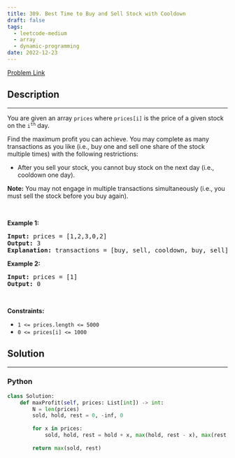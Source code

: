 ```yaml
---
title: 309. Best Time to Buy and Sell Stock with Cooldown
draft: false
tags: 
  - leetcode-medium
  - array
  - dynamic-programming
date: 2022-12-23
---
```


[Problem Link](https://leetcode.com/problems/best-time-to-buy-and-sell-stock-with-cooldown/)

## Description

---
<p>You are given an array <code>prices</code> where <code>prices[i]</code> is the price of a given stock on the <code>i<sup>th</sup></code> day.</p>

<p>Find the maximum profit you can achieve. You may complete as many transactions as you like (i.e., buy one and sell one share of the stock multiple times) with the following restrictions:</p>

<ul>
	<li>After you sell your stock, you cannot buy stock on the next day (i.e., cooldown one day).</li>
</ul>

<p><strong>Note:</strong> You may not engage in multiple transactions simultaneously (i.e., you must sell the stock before you buy again).</p>

<p>&nbsp;</p>
<p><strong class="example">Example 1:</strong></p>

<pre>
<strong>Input:</strong> prices = [1,2,3,0,2]
<strong>Output:</strong> 3
<strong>Explanation:</strong> transactions = [buy, sell, cooldown, buy, sell]
</pre>

<p><strong class="example">Example 2:</strong></p>

<pre>
<strong>Input:</strong> prices = [1]
<strong>Output:</strong> 0
</pre>

<p>&nbsp;</p>
<p><strong>Constraints:</strong></p>

<ul>
	<li><code>1 &lt;= prices.length &lt;= 5000</code></li>
	<li><code>0 &lt;= prices[i] &lt;= 1000</code></li>
</ul>


## Solution

---
### Python
``` py title='best-time-to-buy-and-sell-stock-with-cooldown'
class Solution:
    def maxProfit(self, prices: List[int]) -> int:
        N = len(prices)
        sold, hold, rest = 0, -inf, 0
        
        for x in prices:
            sold, hold, rest = hold + x, max(hold, rest - x), max(rest, sold)
        
        return max(sold, rest)
```

